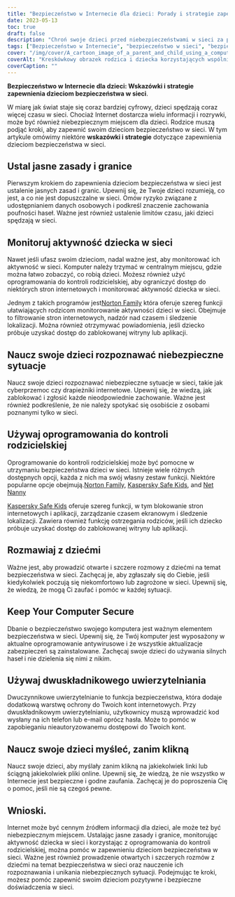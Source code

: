 ```yaml
---
title: "Bezpieczeństwo w Internecie dla dzieci: Porady i strategie zapewnienia dzieciom bezpieczeństwa w sieci"
date: 2023-05-13
toc: true
draft: false
description: "Chroń swoje dzieci przed niebezpieczeństwami w sieci za pomocą tych wskazówek i strategii dotyczących bezpieczeństwa w Internecie."
tags: ["Bezpieczeństwo w Internecie", "bezpieczeństwo w sieci", "bezpieczeństwo dziecka", "kontrole rodzicielskie", "cyberprzemoc", "umiejętność posługiwania się technologią cyfrową", "drapieżcy internetowi", "media społecznościowe", "gaming", "urządzenia mobilne", "prywatność", "bezpieczeństwo", "bezpieczne korzystanie z Internetu", "wskazówki dotyczące bezpieczeństwa internetowego", "ochrona dzieci w Internecie", "rodzicielstwo w erze cyfrowej", "prywatność w sieci dla dzieci", "zagrożenia w sieci dla dzieci", "bezpieczne nawyki internetowe", "edukacja w zakresie bezpieczeństwa w internecie"]
cover: "/img/cover/A_cartoon_image_of_a_parent_and_child_using_a_computer.png"
coverAlt: "Kreskówkowy obrazek rodzica i dziecka korzystających wspólnie z komputera, przy czym dziecko trzyma lupę, a rodzic wskazuje na ekran."
coverCaption: ""
---
```


**Bezpieczeństwo w Internecie dla dzieci: Wskazówki i strategie zapewnienia dzieciom bezpieczeństwa w sieci**.

W miarę jak świat staje się coraz bardziej cyfrowy, dzieci spędzają coraz więcej czasu w sieci. Chociaż Internet dostarcza wielu informacji i rozrywki, może być również niebezpiecznym miejscem dla dzieci. Rodzice muszą podjąć kroki, aby zapewnić swoim dzieciom bezpieczeństwo w sieci. W tym artykule omówimy niektóre **wskazówki i strategie** dotyczące zapewnienia dzieciom bezpieczeństwa w sieci.

## Ustal jasne zasady i granice

Pierwszym krokiem do zapewnienia dzieciom bezpieczeństwa w sieci jest ustalenie jasnych zasad i granic. Upewnij się, że Twoje dzieci rozumieją, co jest, a co nie jest dopuszczalne w sieci. Omów ryzyko związane z udostępnianiem danych osobowych i podkreśl znaczenie zachowania poufności haseł. Ważne jest również ustalenie limitów czasu, jaki dzieci spędzają w sieci.

## Monitoruj aktywność dziecka w sieci

Nawet jeśli ufasz swoim dzieciom, nadal ważne jest, aby monitorować ich aktywność w sieci. Komputer należy trzymać w centralnym miejscu, gdzie można łatwo zobaczyć, co robią dzieci. Możesz również użyć oprogramowania do kontroli rodzicielskiej, aby ograniczyć dostęp do niektórych stron internetowych i monitorować aktywność dziecka w sieci.

Jednym z takich programów jest[Norton Family](https://us.norton.com/norton-family-premier) która oferuje szereg funkcji ułatwiających rodzicom monitorowanie aktywności dzieci w sieci. Obejmuje to filtrowanie stron internetowych, nadzór nad czasem i śledzenie lokalizacji. Można również otrzymywać powiadomienia, jeśli dziecko próbuje uzyskać dostęp do zablokowanej witryny lub aplikacji.

## Naucz swoje dzieci rozpoznawać niebezpieczne sytuacje

Naucz swoje dzieci rozpoznawać niebezpieczne sytuacje w sieci, takie jak cyberprzemoc czy drapieżniki internetowe. Upewnij się, że wiedzą, jak zablokować i zgłosić każde nieodpowiednie zachowanie. Ważne jest również podkreślenie, że nie należy spotykać się osobiście z osobami poznanymi tylko w sieci.

## Używaj oprogramowania do kontroli rodzicielskiej

Oprogramowanie do kontroli rodzicielskiej może być pomocne w utrzymaniu bezpieczeństwa dzieci w sieci. Istnieje wiele różnych dostępnych opcji, każda z nich ma swój własny zestaw funkcji. Niektóre popularne opcje obejmują.[Norton Family](https://us.norton.com/norton-family-premier), [Kaspersky Safe Kids](https://www.kaspersky.com/safe-kids), and [Net Nanny](https://www.netnanny.com/)

[Kaspersky Safe Kids](https://www.kaspersky.com/safe-kids) oferuje szereg funkcji, w tym blokowanie stron internetowych i aplikacji, zarządzanie czasem ekranowym i śledzenie lokalizacji. Zawiera również funkcję ostrzegania rodziców, jeśli ich dziecko próbuje uzyskać dostęp do zablokowanej witryny lub aplikacji.

## Rozmawiaj z dziećmi

Ważne jest, aby prowadzić otwarte i szczere rozmowy z dziećmi na temat bezpieczeństwa w sieci. Zachęcaj je, aby zgłaszały się do Ciebie, jeśli kiedykolwiek poczują się niekomfortowo lub zagrożone w sieci. Upewnij się, że wiedzą, że mogą Ci zaufać i pomóc w każdej sytuacji.

## Keep Your Computer Secure

Dbanie o bezpieczeństwo swojego komputera jest ważnym elementem bezpieczeństwa w sieci. Upewnij się, że Twój komputer jest wyposażony w aktualne oprogramowanie antywirusowe i że wszystkie aktualizacje zabezpieczeń są zainstalowane. Zachęcaj swoje dzieci do używania silnych haseł i nie dzielenia się nimi z nikim.

## Używaj dwuskładnikowego uwierzytelniania

Dwuczynnikowe uwierzytelnianie to funkcja bezpieczeństwa, która dodaje dodatkową warstwę ochrony do Twoich kont internetowych. Przy dwuskładnikowym uwierzytelnianiu, użytkownicy muszą wprowadzić kod wysłany na ich telefon lub e-mail oprócz hasła. Może to pomóc w zapobieganiu nieautoryzowanemu dostępowi do Twoich kont.

## Naucz swoje dzieci myśleć, zanim klikną

Naucz swoje dzieci, aby myślały zanim klikną na jakiekolwiek linki lub ściągną jakiekolwiek pliki online. Upewnij się, że wiedzą, że nie wszystko w Internecie jest bezpieczne i godne zaufania. Zachęcaj je do poproszenia Cię o pomoc, jeśli nie są czegoś pewne.

## Wnioski.

Internet może być cennym źródłem informacji dla dzieci, ale może też być niebezpiecznym miejscem. Ustalając jasne zasady i granice, monitorując aktywność dziecka w sieci i korzystając z oprogramowania do kontroli rodzicielskiej, można pomóc w zapewnieniu dzieciom bezpieczeństwa w sieci. Ważne jest również prowadzenie otwartych i szczerych rozmów z dziećmi na temat bezpieczeństwa w sieci oraz nauczenie ich rozpoznawania i unikania niebezpiecznych sytuacji. Podejmując te kroki, możesz pomóc zapewnić swoim dzieciom pozytywne i bezpieczne doświadczenia w sieci.
